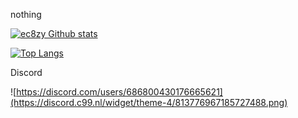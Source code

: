 nothing

[![ec8zy Github stats](https://github-readme-stats.vercel.app/api?username=ect8zy&theme=dark)](https://github.com/anuraghazra/github-readme-stats)

[![Top Langs](https://github-readme-stats.vercel.app/api/top-langs/?username=ect8zy&theme=dark)](https://github.com/anuraghazra/github-readme-stats)

Discord
 
 
 ![https://discord.com/users/686800430176665621](https://discord.c99.nl/widget/theme-4/813776967185727488.png)


